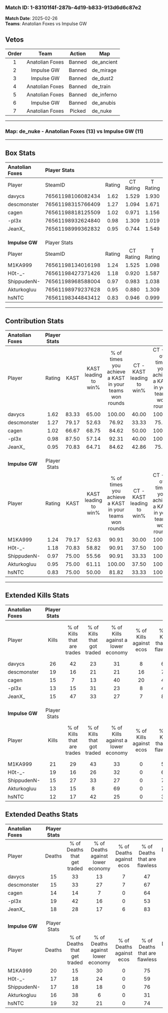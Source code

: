 ### Match ID: 1-83101f4f-287b-4d19-b833-913d6d6c87e2  
**Match Date**: 2025-02-26  
**Teams**: Anatolian Foxes vs Impulse GW  

## Vetos  

| Order | Team | Action | Map |
| :---: | :--: | :----: | --- |
| 1 | Anatolian Foxes | Banned | de_ancient |
| 2 | Impulse GW | Banned | de_mirage |
| 3 | Impulse GW | Banned | de_dust2 |
| 4 | Anatolian Foxes | Banned | de_train |
| 5 | Anatolian Foxes | Banned | de_inferno |
| 6 | Impulse GW | Banned | de_anubis |
| 7 | Anatolian Foxes | Picked | de_nuke |

---  

### **Map**: de_nuke - Anatolian Foxes (13) vs Impulse GW (11)  
---  

## Box Stats  

| **Anatolian Foxes** | Player Stats      |        |           |          |       |      |       |         |        |      |     |
| :- | :- | :-: | :-: | :-: | :-: | :-: | :-: | :-: | :-: | :-: | :-: |
| Player              | SteamID           | Rating | CT Rating | T Rating | KAST  | ADR  | Kills | Assists | Deaths | K/D  | HS% |
| davycs              | 76561198106082434 |  1.62  |   1.529   |  1.930   | 83.33 | 99.5 |  26   |    6    |   15   | 1.73 | 57  |
| descmonster         | 76561198315766409 |  1.27  |   1.094   |  1.671   | 79.17 | 78.4 |  19   |    6    |   15   | 1.27 | 26  |
| cagen               | 76561198818125509 |  1.02  |   0.971   |  1.156   | 66.67 | 71.1 |  15   |    3    |   14   | 1.07 | 46  |
| -pl3x               | 76561198932624840 |  0.98  |   1.309   |  1.019   | 87.50 | 68.0 |  13   |    5    |   19   | 0.68 | 69  |
| JeanX_              | 76561198999362832 |  0.95  |   0.744   |  1.549   | 70.83 | 68.0 |  15   |    4    |   18   | 0.83 | 66  |
|                     |                   |        |           |          |       |      |       |         |        |      |     |
|                     |                   |        |           |          |       |      |       |         |        |      |     |
|                     |                   |        |           |          |       |      |       |         |        |      |     |
| **Impulse GW**      | Player Stats      |        |           |          |       |      |       |         |        |      |     |
| Player              | SteamID           | Rating | CT Rating | T Rating | KAST  | ADR  | Kills | Assists | Deaths | K/D  | HS% |
| M1KA999             | 76561198134016198 |  1.24  |   1.525   |  1.098   | 79.17 | 87.8 |  21   |    3    |   20   | 1.05 | 57  |
| H0t-_-              | 76561198427371426 |  1.18  |   0.920   |  1.587   | 70.83 | 89.8 |  19   |    1    |   17   | 1.12 | 68  |
| ShippudenN-         | 76561198968588004 |  0.97  |   0.983   |  1.038   | 75.00 | 58.1 |  15   |    2    |   17   | 0.88 | 66  |
| Akturkogluu         | 76561198979237628 |  0.95  |   0.880   |  1.309   | 75.00 | 64.5 |  13   |    6    |   16   | 0.81 | 69  |
| hsNTC               | 76561198344843412 |  0.83  |   0.946   |  0.999   | 75.00 | 58.0 |  12   |    7    |   19   | 0.63 | 66  |
---  

## Contribution Stats  

| **Anatolian Foxes** | Player Stats |       |                      |                                                        |                           |                                                             |                          |                                                            |
| :- | :-: | :-: | :-: | :-: | :-: | :-: | :-: | :-: |
| Player              |    Rating    | KAST  | KAST leading to win% | % of times you achieve a KAST in your teams won rounds | CT - KAST leading to win% | CT - % of times you achieve a KAST in your teams won rounds | T - KAST leading to win% | T - % of times you achieve a KAST in your teams won rounds |
| davycs              |     1.62     | 83.33 |        65.00         |                         100.00                         |           40.00           |                           100.00                            |          90.00           |                           100.00                           |
| descmonster         |     1.27     | 79.17 |        52.63         |                         76.92                          |           33.33           |                            75.00                            |          70.00           |                           77.78                            |
| cagen               |     1.02     | 66.67 |        68.75         |                         84.62                          |           50.00           |                           100.00                            |          87.50           |                           77.78                            |
| -pl3x               |     0.98     | 87.50 |        57.14         |                         92.31                          |           40.00           |                           100.00                            |          72.73           |                           88.89                            |
| JeanX_              |     0.95     | 70.83 |        64.71         |                         84.62                          |           42.86           |                            75.00                            |          80.00           |                           88.89                            |
|                     |              |       |                      |                                                        |                           |                                                             |                          |                                                            |
|                     |              |       |                      |                                                        |                           |                                                             |                          |                                                            |
|                     |              |       |                      |                                                        |                           |                                                             |                          |                                                            |
| **Impulse GW**      | Player Stats |       |                      |                                                        |                           |                                                             |                          |                                                            |
| Player              |    Rating    | KAST  | KAST leading to win% | % of times you achieve a KAST in your teams won rounds | CT - KAST leading to win% | CT - % of times you achieve a KAST in your teams won rounds | T - KAST leading to win% | T - % of times you achieve a KAST in your teams won rounds |
| M1KA999             |     1.24     | 79.17 |        52.63         |                         90.91                          |           30.00           |                           100.00                            |          77.78           |                           87.50                            |
| H0t-_-              |     1.18     | 70.83 |        58.82         |                         90.91                          |           37.50           |                           100.00                            |          77.78           |                           87.50                            |
| ShippudenN-         |     0.97     | 75.00 |        55.56         |                         90.91                          |           33.33           |                           100.00                            |          77.78           |                           87.50                            |
| Akturkogluu         |     0.95     | 75.00 |        61.11         |                         100.00                         |           37.50           |                           100.00                            |          80.00           |                           100.00                           |
| hsNTC               |     0.83     | 75.00 |        50.00         |                         81.82                          |           33.33           |                           100.00                            |          66.67           |                           75.00                            |
---  

## Extended Kills Stats  

| **Anatolian Foxes** | Player Stats |                            |                            |                                    |                         |                              |                                 |                                       |                    |           |
| :- | :-: | :-: | :-: | :-: | :-: | :-: | :-: | :-: | :-: | :-: |
| Player              |    Kills     | % of Kills that are trades | % of Kills that got traded | % of Kills against a lower economy | % of Kills against ecos | % of Kills that are flawless | % of Kills that are close duels | % of Kills that are assisted by flash | Pistol Round Kills | AWP Kills |
| davycs              |      26      |             42             |             23             |                 31                 |            8            |              65              |                8                |                   0                   |         0          |     5     |
| descmonster         |      19      |             16             |             21             |                 21                 |           16            |              74              |                0                |                   0                   |         6          |     1     |
| cagen               |      15      |             7              |             13             |                 40                 |           20            |              47              |                0                |                   0                   |         0          |     1     |
| -pl3x               |      13      |             15             |             31             |                 23                 |            8            |              46              |                0                |                   0                   |         0          |     1     |
| JeanX_              |      15      |             47             |             33             |                 27                 |            7            |              87              |                0                |                   0                   |         0          |     2     |
|                     |              |                            |                            |                                    |                         |                              |                                 |                                       |                    |           |
|                     |              |                            |                            |                                    |                         |                              |                                 |                                       |                    |           |
|                     |              |                            |                            |                                    |                         |                              |                                 |                                       |                    |           |
| **Impulse GW**      | Player Stats |                            |                            |                                    |                         |                              |                                 |                                       |                    |           |
| Player              |    Kills     | % of Kills that are trades | % of Kills that got traded | % of Kills against a lower economy | % of Kills against ecos | % of Kills that are flawless | % of Kills that are close duels | % of Kills that are assisted by flash | Pistol Round Kills | AWP Kills |
| M1KA999             |      21      |             29             |             43             |                 33                 |            0            |              57              |               10                |                   0                   |         0          |     1     |
| H0t-_-              |      19      |             16             |             26             |                 32                 |            0            |              68              |                0                |                   0                   |         3          |     0     |
| ShippudenN-         |      15      |             27             |             33             |                 27                 |            0            |              73              |                7                |                  13                   |         0          |     1     |
| Akturkogluu         |      13      |             15             |             8              |                 69                 |            0            |              77              |                0                |                   0                   |         0          |     0     |
| hsNTC               |      12      |             17             |             42             |                 25                 |            0            |              33              |               17                |                   0                   |         0          |     1     |
## Extended Deaths Stats  

| **Anatolian Foxes** | Player Stats |                             |                                   |                          |                               |                            |                           |               |
| :- | :-: | :-: | :-: | :-: | :-: | :-: | :-: | :-: |
| Player              |    Deaths    | % of Deaths that get traded | % of Deaths against lower economy | % of Deaths against ecos | % of Deaths that are flawless | % of Deaths that are close | % of Deaths while blinded | Deaths to AWP |
| davycs              |      15      |             33              |                13                 |            7             |              47               |             13             |             0             |       1       |
| descmonster         |      15      |             33              |                27                 |            7             |              67               |             0              |             0             |       0       |
| cagen               |      14      |             14              |                 7                 |            0             |              64               |             7              |             7             |       2       |
| -pl3x               |      19      |             42              |                16                 |            0             |              53               |             11             |             5             |       0       |
| JeanX_              |      18      |             28              |                17                 |            6             |              83               |             0              |             0             |       0       |
|                     |              |                             |                                   |                          |                               |                            |                           |               |
|                     |              |                             |                                   |                          |                               |                            |                           |               |
|                     |              |                             |                                   |                          |                               |                            |                           |               |
| **Impulse GW**      | Player Stats |                             |                                   |                          |                               |                            |                           |               |
| Player              |    Deaths    | % of Deaths that get traded | % of Deaths against lower economy | % of Deaths against ecos | % of Deaths that are flawless | % of Deaths that are close | % of Deaths while blinded | Deaths to AWP |
| M1KA999             |      20      |             15              |                30                 |            0             |              75               |             5              |             0             |       2       |
| H0t-_-              |      17      |             18              |                24                 |            0             |              59               |             6              |             0             |       0       |
| ShippudenN-         |      17      |             18              |                18                 |            0             |              76               |             0              |             0             |       1       |
| Akturkogluu         |      16      |             38              |                 6                 |            0             |              31               |             0              |             0             |       0       |
| hsNTC               |      19      |             32              |                21                 |            0             |              74               |             0              |             0             |       3       |
